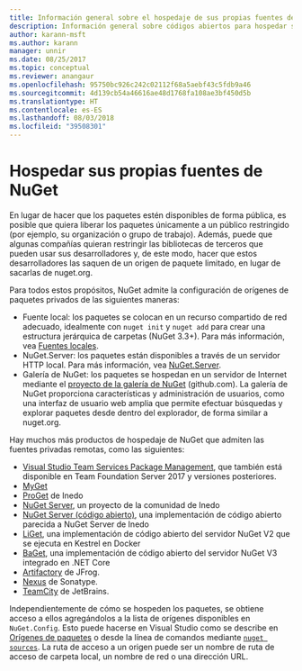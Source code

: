 ```yaml
---
title: Información general sobre el hospedaje de sus propias fuentes de NuGet
description: Información general sobre códigos abiertos para hospedar sus propias fuentes o galerías de paquetes de NuGet, ya sea de forma local o remota.
author: karann-msft
ms.author: karann
manager: unnir
ms.date: 08/25/2017
ms.topic: conceptual
ms.reviewer: anangaur
ms.openlocfilehash: 95750bc926c242c02112f68a5aebf43c5fdb9a46
ms.sourcegitcommit: 4d139cb54a46616ae48d1768fa108ae3bf450d5b
ms.translationtype: HT
ms.contentlocale: es-ES
ms.lasthandoff: 08/03/2018
ms.locfileid: "39508301"
---
```

# <a name="hosting-your-own-nuget-feeds"></a>Hospedar sus propias fuentes de NuGet

En lugar de hacer que los paquetes estén disponibles de forma pública, es posible que quiera liberar los paquetes únicamente a un público restringido (por ejemplo, su organización o grupo de trabajo). Además, puede que algunas compañías quieran restringir las bibliotecas de terceros que pueden usar sus desarrolladores y, de este modo, hacer que estos desarrolladores las saquen de un origen de paquete limitado, en lugar de sacarlas de nuget.org.

Para todos estos propósitos, NuGet admite la configuración de orígenes de paquetes privados de las siguientes maneras:

- Fuente local: los paquetes se colocan en un recurso compartido de red adecuado, idealmente con `nuget init` y `nuget add` para crear una estructura jerárquica de carpetas (NuGet 3.3+). Para más información, vea [Fuentes locales](../hosting-packages/local-feeds.md).
- NuGet.Server: los paquetes están disponibles a través de un servidor HTTP local. Para más información, vea [NuGet.Server](../hosting-packages/nuget-server.md).
- Galería de NuGet: los paquetes se hospedan en un servidor de Internet mediante el [proyecto de la galería de NuGet](https://github.com/NuGet/NuGetGallery#build-and-run-the-gallery-in-arbitrary-number-easy-steps) (github.com). La galería de NuGet proporciona características y administración de usuarios, como una interfaz de usuario web amplia que permite efectuar búsquedas y explorar paquetes desde dentro del explorador, de forma similar a nuget.org.

Hay muchos más productos de hospedaje de NuGet que admiten las fuentes privadas remotas, como las siguientes:

- [Visual Studio Team Services Package Management](https://www.visualstudio.com/docs/package/nuget/publish), que también está disponible en Team Foundation Server 2017 y versiones posteriores.
- [MyGet](http://myget.org)
- [ProGet](http://inedo.com/proget) de Inedo
- [NuGet Server](http://nugetserver.net/), un proyecto de la comunidad de Inedo
- [NuGet Server (código abierto)](http://nuget-server.net), una implementación de código abierto parecida a NuGet Server de Inedo
- [LiGet](https://github.com/ai-traders/liget), una implementación de código abierto del servidor NuGet V2 que se ejecuta en Kestrel en Docker
- [BaGet](https://github.com/loic-sharma/BaGet), una implementación de código abierto del servidor NuGet V3 integrado en .NET Core
- [Artifactory](https://www.jfrog.com/artifactory/) de JFrog.
- [Nexus](http://www.sonatype.org/nexus/) de Sonatype.
- [TeamCity](https://www.jetbrains.com/teamcity/) de JetBrains.

Independientemente de cómo se hospeden los paquetes, se obtiene acceso a ellos agregándolos a la lista de orígenes disponibles en `NuGet.Config`. Esto puede hacerse en Visual Studio como se describe en [Orígenes de paquetes](../tools/package-manager-ui.md#package-sources) o desde la línea de comandos mediante [`nuget sources`](../tools/cli-ref-sources.md). La ruta de acceso a un origen puede ser un nombre de ruta de acceso de carpeta local, un nombre de red o una dirección URL.
